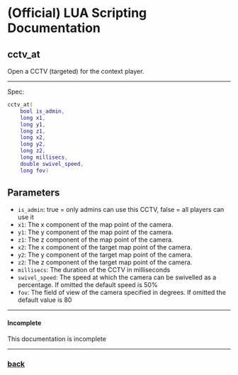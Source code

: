 
# (Official) LUA Scripting Documentation

## cctv_at

Open a CCTV (targeted) for the context player.

___

Spec:

```lua
cctv_at(
	bool is_admin,
	long x1,
	long y1,
	long z1,
	long x2,
	long y2,
	long z2,
	long millisecs,
	double swivel_speed,
	long fov)
```

## Parameters

- `is_admin`: true = only admins can use this CCTV, false = all players can use it
- `x1`: The x component of the map point of the camera.
- `y1`: The y component of the map point of the camera.
- `z1`: The z component of the map point of the camera.
- `x2`: The x component of the target map point of the camera.
- `y2`: The y component of the target map point of the camera.
- `z2`: The z component of the target map point of the camera.
- `millisecs`: The duration of the CCTV in milliseconds
- `swivel_speed`: The speed at which the camera can be swivelled as a percentage. If omitted the default speed is 50%
- `fov`: The field of view of the camera specified in degrees. If omitted the default value is 80

___

#### Incomplete

This documentation is incomplete

___

### [back](../other)

